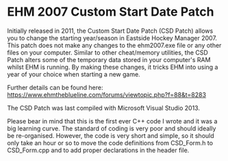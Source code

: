 # EHM 2007 Custom Start Date Patch
Initially released in 2011, the Custom Start Date Patch (CSD Patch) allows you to change the starting year/season in Eastside Hockey Manager 2007. This patch does not make any changes to the ehm2007.exe file or any other files on your computer. Similar to other cheat/memory utilities, the CSD Patch alters some of the temporary data stored in your computer's RAM whilst EHM is running. By making these changes, it tricks EHM into using a year of your choice when starting a new game.

Further details can be found here: https://www.ehmtheblueline.com/forums/viewtopic.php?f=88&t=8283

The CSD Patch was last compiled with Microsoft Visual Studio 2013.

Please bear in mind that this is the first ever C++ code I wrote and it was a big learning curve. The standard of coding is very poor and should ideally be re-organised. However, the code is very short and simple, so it should only take an hour or so to move the code definitions from CSD_Form.h to CSD_Form.cpp and to add proper declarations in the header file.
